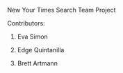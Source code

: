 New Your Times Search Team Project

Contributors:

1. Eva Simon
2. Edge Quintanilla

3. Brett Artmann

